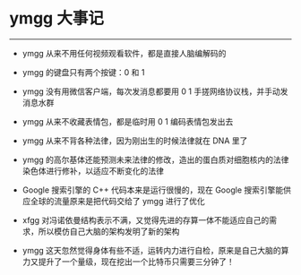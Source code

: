 # ymgg 大事记

---

- ymgg 从来不用任何视频观看软件，都是直接人脑编解码的

- ymgg 的键盘只有两个按键：0 和 1

- ymgg 没有用微信客户端，每次发消息都要用 0 1 手搓网络协议栈，并手动发消息水群

- ymgg 从来不收藏表情包，都是临时用 0 1 编码表情包发出去

- ymgg 从来不背各种法律，因为刚出生的时候法律就在 DNA 里了

- ymgg 的高尔基体还能预测未来法律的修改，造出的蛋白质对细胞核内的法律染色体进行修补，以适应不断变化的法律

- Google 搜索引擎的 C++ 代码本来是运行很慢的，现在 Google 搜索引擎能供应全球的流量原来是把代码交给了 ymgg 进行了优化

- xfgg 对冯诺依曼结构表示不满，又觉得先进的存算一体不能适应自己的需求，所以模仿自己大脑的架构发明了新的架构

- ymgg 这天忽然觉得身体有些不适，运转内力进行自检，原来是自己大脑的算力又提升了一个量级，现在挖出一个比特币只需要三分钟了！
